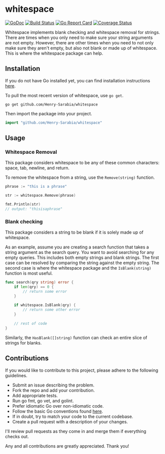 # whitespace

[![GoDoc](https://godoc.org/github.com/Henry-Sarabia/whitespace?status.svg)](https://godoc.org/github.com/Henry-Sarabia/whitespace) [![Build Status](https://travis-ci.com/Henry-Sarabia/whitespace.svg?branch=master)](https://travis-ci.com/Henry-Sarabia/whitespace) [![Go Report Card](https://goreportcard.com/badge/github.com/Henry-Sarabia/whitespace)](https://goreportcard.com/report/github.com/Henry-Sarabia/whitespace) [![Coverage Status](https://coveralls.io/repos/github/Henry-Sarabia/whitespace/badge.svg?branch=master)](https://coveralls.io/github/Henry-Sarabia/whitespace?branch=master)

Whitespace implements blank checking and whitespace removal for strings. There are times when you
only need to make sure your string arguments are not empty. However, there are other times when you
need to not only make sure they aren't empty, but also not blank or made up of whitespace. This is
where the whitespace package can help.

## Installation 

If you do not have Go installed yet, you can find installation instructions 
[here](https://golang.org/doc/install).

To pull the most recent version of whitespace, use `go get`.

```
go get github.com/Henry-Sarabia/whitespace
```

Then import the package into your project.

```go
import "github.com/Henry-Sarabia/whitespace"
```

## Usage


### Whitespace Removal

This package considers whitespace to be any of these common characters: space, tab, newline, and
return. 

To remove the whitespace from a string, use the `Remove(string)` function.

```go
phrase := "this is a phrase"

str := whitespace.Remove(phrase)

fmt.Println(str)
// output: "thisisaphrase"
```

### Blank checking

This package considers a string to be blank if it is solely made up of whitespace.

As an example, assume you are creating a search function that takes a string argument as the search
query. You want to avoid searching for any empty queries. This includes both empty strings and 
blank strings. The first case can be resolved by comparing the string against the empty string.
The second case is where the whitespace package and the `IsBlank(string)` function is most useful.

```go
func search(qry string) error {
	if len(qry) == 0 {
		// return some error
	}
	
	if whitespace.IsBlank(qry) {
		// return some other error
	}
	
	// rest of code
}
```

Similarly, the `HasBlank([]string)` function can check an entire slice of strings for blanks.

## Contributions

If you would like to contribute to this project, please adhere to the following
guidelines.

* Submit an issue describing the problem.
* Fork the repo and add your contribution.
* Add appropriate tests.
* Run go fmt, go vet, and golint.
* Prefer idiomatic Go over non-idiomatic code.
* Follow the basic Go conventions found [here](https://github.com/golang/go/wiki/CodeReviewComments).
* If in doubt, try to match your code to the current codebase.
* Create a pull request with a description of your changes.

I'll review pull requests as they come in and merge them if everything checks out.

Any and all contributions are greatly appreciated. Thank you!